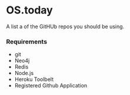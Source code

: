 # OS.today

A list a of the GitHUb repos you should be using.


### Requirements

  - git
  - Neo4j
  - Redis
  - Node.js
  - Heroku Toolbelt
  - Registered Github Application
